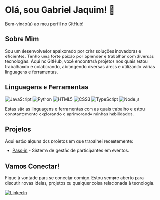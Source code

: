 # Olá, sou Gabriel Jaquim! 👋

Bem-vindo(a) ao meu perfil no GitHub!

## Sobre Mim
Sou um desenvolvedor apaixonado por criar soluções inovadoras e eficientes. Tenho uma forte paixão por aprender e trabalhar com diversas tecnologias. Aqui no GitHub, você encontrará projetos nos quais estou trabalhando e colaborando, abrangendo diversas áreas e utilizando várias linguagens e ferramentas.

## Linguagens e Ferramentas
![JavaScript](https://img.shields.io/badge/-JavaScript-F7DF1E?style=for-the-badge&logo=javascript&logoColor=black)
![Python](https://img.shields.io/badge/-Python-3776AB?style=for-the-badge&logo=python&logoColor=white)
![HTML5](https://img.shields.io/badge/-HTML5-E34F26?style=for-the-badge&logo=html5&logoColor=white)
![CSS3](https://img.shields.io/badge/-CSS3-1572B6?style=for-the-badge&logo=css3&logoColor=white)
![TypeScript](https://img.shields.io/badge/-TypeScript-3178C6?style=for-the-badge&logo=typescript&logoColor=white)
![Node.js](https://img.shields.io/badge/-Node.js-339933?style=for-the-badge&logo=node.js&logoColor=white)

Estas são as linguagens e ferramentas com as quais trabalho e estou constantemente explorando e aprimorando minhas habilidades.

## Projetos
Aqui estão alguns dos projetos em que trabalhei recentemente:
- [Pass-in](https://github.com/Samjack-js/Pass-in) - Sistema de gestão de participantes em eventos.

## Vamos Conectar!
Fique à vontade para se conectar comigo. Estou sempre aberto para discutir novas ideias, projetos ou qualquer coisa relacionada à tecnologia.

[![LinkedIn](https://img.shields.io/badge/-LinkedIn-0077B5?style=for-the-badge&logo=linkedin&logoColor=white)](https://www.linkedin.com/in/gabriel-jaquim-4a54b45a/)
